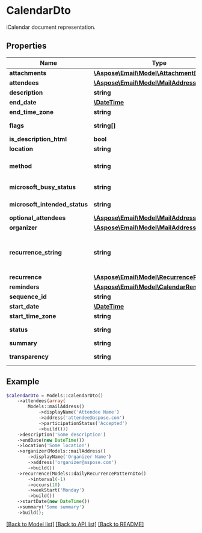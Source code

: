 # CalendarDto

iCalendar document representation.

## Properties
Name | Type | Description | Notes
---- | ---- | ----------- | -----
**attachments** | [**\Aspose\Email\Model\Attachment[]**](Attachment.md) | Document attachments. | [optional] 
**attendees** | [**\Aspose\Email\Model\MailAddress[]**](MailAddress.md) | Event attendees. | 
**description** | **string** | Description. | [optional] 
**end_date** | [**\DateTime**](\DateTime.md) | End date. | 
**end_time_zone** | **string** | End time zone. | [optional] 
**flags** | **string[]** | Appointment flags. Items: Enumerates iCalendar flags. Enum, available values: None, AllDayEvent | [optional] 
**is_description_html** | **bool** | Indicates if description is in HTML format. | 
**location** | **string** | Location. | 
**method** | **string** | Defines the iCalendar object method type associated with the calendar document. Enum, available values: None, Publish, Request, Reply, Add, Cancel, Refresh, Counter, DeclineCounter | 
**microsoft_busy_status** | **string** | Specifies the BUSY status. Enum, available values: NotDefined, Free, Tentative, Busy, Oof | 
**microsoft_intended_status** | **string** | Specifies the INTENDED status. Enum, available values: NotDefined, Free, Tentative, Busy, Oof | 
**optional_attendees** | [**\Aspose\Email\Model\MailAddress[]**](MailAddress.md) | Optional attendees. | [optional] 
**organizer** | [**\Aspose\Email\Model\MailAddress**](MailAddress.md) | Event organizer. | 
**recurrence_string** | **string** | Deprecated, use 'Recurrence' property. String representation of recurrence pattern (See iCalendar RFC, \"Recurrence rule\" section). For example:               For daily recurrence:         \"FREQ=DAILY;COUNT=10;WKST=MO\"                   For monthly recurrence:         \"BYSETPOS=1;BYDAY=MO,TU,WE,TH,FR;FREQ=MONTHLY;INTERVAL=10;WKST=MO\"                   For yearly recurrence:         \"BYMONTHDAY=30;BYMONTH=1;FREQ=YEARLY;WKST=MO\" | [optional] 
**recurrence** | [**\Aspose\Email\Model\RecurrencePatternDto**](RecurrencePatternDto.md) | Recurrence pattern | [optional] 
**reminders** | [**\Aspose\Email\Model\CalendarReminder[]**](CalendarReminder.md) | Reminders. | [optional] 
**sequence_id** | **string** | The sequence id. Read only. | [optional] 
**start_date** | [**\DateTime**](\DateTime.md) | Start date. | 
**start_time_zone** | **string** | Start time zone. | [optional] 
**status** | **string** | Defines the overall status or confirmation for the calendar document. Enum, available values: NotDefined, Cancelled, Tentative, Confirmed | 
**summary** | **string** | Summary. | [optional] 
**transparency** | **string** | Specifies whether or not this appointment is intended to be visible in availability searches. Enum, available values: NotDefined, Transparent, Opaque | 



## Example
```php
$calendarDto = Models::calendarDto()
    ->attendees(array(
        Models::mailAddress()
            ->displayName('Attendee Name')
            ->address('attendee@aspose.com')
            ->participationStatus('Accepted')
            ->build()))
    ->description('Some description')
    ->endDate(new DateTime())
    ->location('Some location')
    ->organizer(Models::mailAddress()
        ->displayName('Organizer Name')
        ->address('organizer@aspose.com')
        ->build())
    ->recurrence(Models::dailyRecurrencePatternDto()
        ->interval(-1)
        ->occurs(10)
        ->weekStart('Monday')
        ->build())
    ->startDate(new DateTime())
    ->summary('Some summary')
    ->build();
```


[[Back to Model list]](README.md#documentation-for-models) [[Back to API list]](README.md#documentation-for-api-endpoints) [[Back to README]](README.md)


